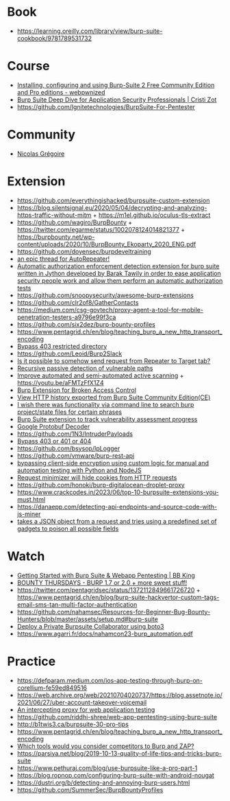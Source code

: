 # Book

- https://learning.oreilly.com/library/view/burp-suite-cookbook/9781789531732

# Course

- [Installing, configuring and using Burp-Suite 2 Free Community Edition and Pro editions - webpwnized](https://m.youtube.com/playlist?list=PLZOToVAK85MoBg65au9EeFkK7qwzppcnU)
- [Burp Suite Deep Dive for Application Security Professionals | Cristi Zot](https://www.udemy.com/course/burpsuitepro)
- https://github.com/Ignitetechnologies/BurpSuite-For-Pentester

# Community

- [Nicolas Grégoire](https://hackademy.agarri.fr/freebies)

# Extension

- https://github.com/everythingishacked/burpsuite-custom-extension
- https://blog.silentsignal.eu/2020/05/04/decrypting-and-analyzing-https-traffic-without-mitm + https://m1el.github.io/oculus-tls-extract
- https://github.com/wagiro/BurpBounty + https://twitter.com/egarme/status/1002078124014821377 + https://burpbounty.net/wp-content/uploads/2020/10/BurpBounty_Ekoparty_2020_ENG.pdf
- https://github.com/doyensec/burpdeveltraining
- [an epic thread for AutoRepeater!](https://twitter.com/ngkogkos/status/1350498063555719175)
- [Automatic authorization enforcement detection extension for burp suite written in Jython developed by Barak Tawily in order to ease application security people work and allow them perform an automatic authorization tests](https://github.com/Quitten/Autorize)
- https://github.com/snoopysecurity/awesome-burp-extensions
- https://github.com/clr2of8/GatherContacts
- https://medium.com/csg-govtech/proxy-agent-a-tool-for-mobile-penetration-testers-a9796e99f3ca
- https://github.com/six2dez/burp-bounty-profiles
- https://www.pentagrid.ch/en/blog/teaching_burp_a_new_http_transport_encoding
- [Bypass 403 restricted directory](https://github.com/sting8k/BurpSuite_403Bypasser)
- https://github.com/Leoid/Burp2Slack
- [Is it possible to somehow send request from Repeater to Target tab?](https://twitter.com/SecurityMB/status/1529793127858462722)
- [Recursive passive detection of vulnerable paths](https://github.com/F6JO/RouteVulScan)
- [Improve automated and semi-automated active scanning](https://github.com/pentagridsec/PentagridScanController) + https://youtu.be/aFMTzFfX1Z4
- [Burp Extension for Broken Access Control](https://twitter.com/e11i0t_4lders0n/status/1514451652660498433)
- [View HTTP history exported from Burp Suite Community Edition(CE)](https://github.com/adityatelange/bhhb)
- [I wish there was functionality via command line to search burp project/state files for certain phrases](https://twitter.com/seanmeals/status/1231646261763289089)
- [Burp Suite extension to track vulnerability assessment progress](https://github.com/dariusztytko/progress-burp)
- [Google Protobuf Decoder](https://github.com/federicodotta/protobuf-decoder)
- https://github.com/1N3/IntruderPayloads
- [Bypass 403 or 401 or 404](https://github.com/SummerSec/BypassSuper)
- https://github.com/bsysop/IpLogger
- https://github.com/vmware/burp-rest-api
- [bypassing client-side encryption using custom logic for manual and automation testing with Python and NodeJS](https://github.com/Anof-cyber/PyCript)
- [Request minimizer will hide cookies from HTTP requests](https://twitter.com/osiryszzz/status/1648296175894925312)
- https://github.com/honoki/burp-digitalocean-droplet-proxy
- https://www.crackcodes.in/2023/06/top-10-burpsuite-extensions-you-must.html
- https://danaepp.com/detecting-api-endpoints-and-source-code-with-js-miner
- [takes a JSON object from a request and tries using a predefined set of gadgets to poison all possible fields](https://blog.doyensec.com/2024/02/17/server-side-prototype-pollution-Gadgets-scanner.html)

# Watch

- [Getting Started with Burp Suite & Webapp Pentesting | BB King](https://m.youtube.com/watch?v=xKudsnN3gkE&t=1868s)
- [BOUNTY THURSDAYS - BURP 1.7 or 2.0 + more sweet stuff!](https://youtu.be/qnddz5iew1A)
- https://twitter.com/pentagridsec/status/1372112849661726720 + https://www.pentagrid.ch/en/blog/burp-suite-hackvertor-custom-tags-email-sms-tan-multi-factor-authentication
- https://github.com/nahamsec/Resources-for-Beginner-Bug-Bounty-Hunters/blob/master/assets/setup.md#burp-suite
- [Deploy a Private Burpsuite Collaborator using boto3](https://github.com/Leoid/AWSBurpCollaborator)
- https://www.agarri.fr/docs/nahamcon23-burp_automation.pdf

# Practice

- https://defparam.medium.com/ios-app-testing-through-burp-on-corellium-fe59ed849516
- https://web.archive.org/web/20210704020737/https://blog.assetnote.io/2021/06/27/uber-account-takeover-voicemail
- [An intercepting proxy for web application testing](https://github.com/roglew/pappy-proxy)
- https://github.com/riddhi-shree/web-app-pentesting-using-burp-suite
- http://b1twis3.ca/burpsuite-30-pro-tips
- https://www.pentagrid.ch/en/blog/teaching_burp_a_new_http_transport_encoding
- [Which tools would you consider competitors to Burp and ZAP?](https://twitter.com/floyd_ch/status/1517529448899391493)
- https://parsiya.net/blog/2019-10-13-quality-of-life-tips-and-tricks-burp-suite
- https://www.pethuraj.com/blog/use-burpsuite-like-a-pro-part-1
- https://blog.ropnop.com/configuring-burp-suite-with-android-nougat
- https://dustri.org/b/detecting-and-annoying-burp-users.html
- https://github.com/SummerSec/BurpBountyProfiles
